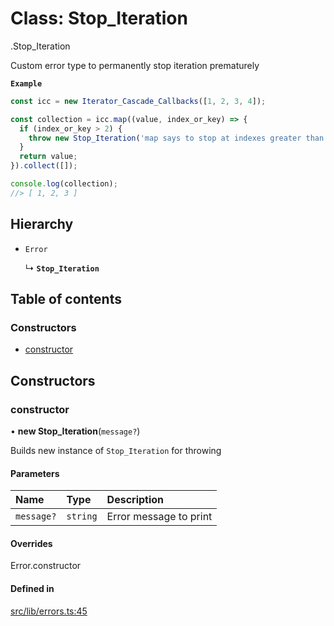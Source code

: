 # Class: Stop\_Iteration

[<internal>](../modules/internal_.md).Stop_Iteration

Custom error type to permanently stop iteration prematurely

**`Example`**

```ts
const icc = new Iterator_Cascade_Callbacks([1, 2, 3, 4]);

const collection = icc.map((value, index_or_key) => {
  if (index_or_key > 2) {
    throw new Stop_Iteration('map says to stop at indexes greater than 2');
  }
  return value;
}).collect([]);

console.log(collection);
//> [ 1, 2, 3 ]
```

## Hierarchy

- `Error`

  ↳ **`Stop_Iteration`**

## Table of contents

### Constructors

- [constructor](internal_.Stop_Iteration.md#constructor)

## Constructors

### constructor

• **new Stop_Iteration**(`message?`)

Builds new instance of `Stop_Iteration` for throwing

#### Parameters

| Name | Type | Description |
| :------ | :------ | :------ |
| `message?` | `string` | Error message to print |

#### Overrides

Error.constructor

#### Defined in

[src/lib/errors.ts:45](https://github.com/javascript-utilities/iterator-cascade-callbacks/blob/v1.0.1/src/lib/errors.ts#L45)
